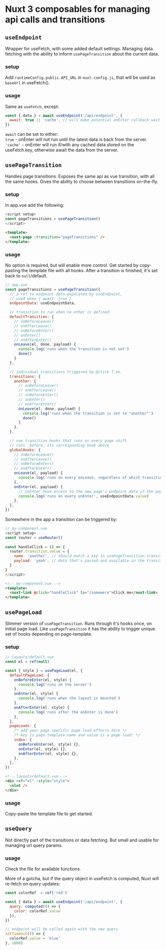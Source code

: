 # Nuxt 3 composables for managing api calls and transitions

## `useEndpoint`

Wrapper for useFetch, with some added default settings. Managing data fetching with the ability to inform `usePageTransition` about the current data.

### setup

Add `runtimeConfig.public.API_URL` in `nuxt.config.js`, that will be used as `baseUrl` in useFetch().

### usage

Same as `useFetch`, except:

```js
const { data } = await useEndpoint('/api/endpoint', {
  await: true || 'cache', // will make potential onEnter callback wait for data
})
```

`await` can be set to either:  
`true` - onEnter will not run until the latest data is back from the server.  
`'cache'` - onEnter will run if/with any cached data stored on the useFetch.key, otherwise await the data from the server.

## `usePageTransition`

Handles page transitions. Exposes the same api as vue transition, with all the same hooks. Gives the ability to choose between transitions on-the-fly.

### setup

In app.vue add the following:

```js
<script setup>
const pageTransitions = usePageTransition()
</script>
```

```html
<template>
  <nuxt-page :transition="pageTransitions" />
</template>
```

### usage

No option is required, but will enable more control. Get started by copy-pasting the template file with all hooks. After a transition is finished, it's set back to `null`/default.

```js
// app.vue
const pageTransitions = usePageTransition({
  // a ref to endpoint data populated by useEndpoint,
  // used when { await: true }
  endpointData: useEndpointData,

  // transition to run when no other is defined
  defaultTransition: {
    // onBeforeLeave()
    // onAfterLeave()
    // onBeforeEnter()
    // onEnter()
    // onAfterEnter()
    onLeave(el, done, payload) {
      console.log('runs when the transition is not set')
      done()
    }
  },

  // individual transitions triggered by @click f.ex.
  transitions: {
    another: {
      // onBeforeLeave()
      // onAfterLeave()
      // onBeforeEnter()
      // onEnter()
      // onAfterEnter()
      onLeave(el, done, payload) {
        console.log('runs when the transition is set to "another"')
        done()
      }
    },
  },

  // vue transition hooks that runs on every page shift
  // runs _before_ its corresponding hook above
  globalHooks: {
    // onBeforeLeave()
    // onAfterLeave()
    // onBeforeEnter()
    // onAfterEnter()
    onLeave(el, payload) {
      console.log('runs on every onLeave, regardless of which transition is active')
    },
    onEnter(el, payload) {
      // onEnter have access to the new page's endpoint data if the page is awaited
      console.log('runs on every onEnter', useEndpointData.value)
    },
  },
})
```

Somewhere in the app a transition can be triggered by:

```js
// my-component.vue
<script setup>
const router = useRouter()
  
const handleClick = () => {
  router.transition.value = {
    name: 'another', // should match a key in usePageTransition.transitions
    payload: 'yeah', // data that's passed and available in the transition hooks
  }
}
</script>
```

```html
<!-- my-component.vue -->
<template>
  <nuxt-link @click="handleClick" to="/somewere">Click me</nuxt-link>
</template>
```

## `usePageLoad`

Slimmer version of `usePageTransition`. Runs through it's hooks once, on initial page load. Like `usePageTransition` it has the ability to trigger unique set of hooks depending on page-template.

### setup

```js
// layouts/default.vue
const el = ref(null)

const { style } = usePageLoad(el, {
  defaultPageLoad: {
    onBeforeEnter(el, style) {
      console.log('runs on the server')
    },
    onEnter(el, style) {
      console.log('runs when the layout is mounted')
    },
    onAfterEnter(el, style) {
      console.log('runs after the onEnter is done')
    },
  },
  pageLoads: {
    /* add your page specific page load effects here */
    /* key is page-template-name and value is a page-load: */
    index: {
      onBeforeEnter(el, style) {},
      onEnter(el, style) {},
      onAfterEnter(el, style) {},
    },
  },
})
```

```html
<!-- layouts/default.vue -->
<div ref="el" :style="style">
  <slot />
</div>
```

### usage

Copy-paste the template file to get started.

## `useQuery`

Not directly part of the transitions or data fetching. But small and usable for managing url query params.

### usage

Check the file for available functions.  

More of a gotcha, but if the query object in useFetch is computed, Nuxt will re-fetch on query updates:

```js
const colorRef  = ref('red')

const { data } = await useEndpoint('/api/endpoint', {
  query: computed(() => {
    color: colorRef.value
  }),
})

// endpoint will be called again with the new query
setTimeout(() => {
  colorRef.value = 'blue'
}, 1000)
```
